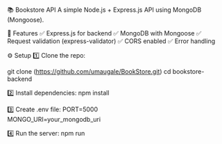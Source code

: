 📚 Bookstore API
A simple Node.js + Express.js API using MongoDB (Mongoose).

🚀 Features
✅ Express.js for backend
✅ MongoDB with Mongoose
✅ Request validation (express-validator)
✅ CORS enabled
✅ Error handling

⚙️ Setup
1️⃣ Clone the repo:

git clone (https://github.com/umaugale/BookStore.git)
cd bookstore-backend

2️⃣ Install dependencies:
npm install

3️⃣ Create .env file:
PORT=5000  
MONGO_URI=your_mongodb_uri

4️⃣ Run the server:
npm run
